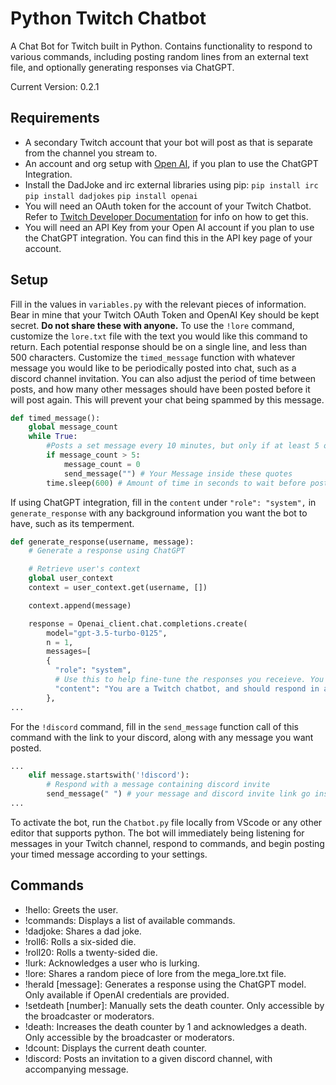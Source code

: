 # Python Twitch Chatbot

A Chat Bot for Twitch built in Python. Contains functionality to respond to various commands, including posting random lines from an external text file, 
and optionally generating responses via ChatGPT.

Current Version: 0.2.1

## Requirements

- A secondary Twitch account that your bot will post as that is separate from the channel you stream to.
- An account and org setup with [Open AI](https://platform.openai.com/overview), if you plan to use the ChatGPT Integration.
- Install the DadJoke and irc external libraries using pip: 
`pip install irc`
`pip install dadjokes`
`pip install openai`
- You will need an OAuth token for the account of your Twitch Chatbot. Refer to [Twitch Developer Documentation](https://dev.twitch.tv/docs/authentication/getting-tokens-oauth/) for info on how to get this.
- You will need an API Key from your Open AI account if you plan to use the ChatGPT integration. You can find this in the API key page of your account.

## Setup

Fill in the values in `variables.py` with the relevant pieces of information. Bear in mine that your Twitch OAuth Token and OpenAI Key should be kept secret.
**Do not share these with anyone.**
To use the `!lore` command, customize the `lore.txt` file with the text you would like this command to return. Each potential response should be on a single line, and 
less than 500 characters. 
Customize the `timed_message` function with whatever message you would like to be periodically posted into chat, such as a discord channel invitation. You can also adjust 
the period of time between posts, and how many other messages should have been posted before it will post again. This will prevent your chat being spammed by this message.

```python
def timed_message():
    global message_count
    while True:
        #Posts a set message every 10 minutes, but only if at least 5 other messages have been posted in chat since the last time this was posted
        if message_count > 5:
            message_count = 0
            send_message("") # Your Message inside these quotes
        time.sleep(600) # Amount of time in seconds to wait before posting again
```

If using ChatGPT integration, fill in the `content` under `"role": "system",` in `generate_response` with any background information you want the bot to have, such as
its temperment.

```python
def generate_response(username, message):
    # Generate a response using ChatGPT

    # Retrieve user's context
    global user_context
    context = user_context.get(username, [])

    context.append(message)

    response = Openai_client.chat.completions.create(
        model="gpt-3.5-turbo-0125",
        n = 1,
        messages=[
        { 
          "role": "system", 
          # Use this to help fine-tune the responses you receieve. You can establish the personality of the bot, any self-identifying info you want it to have, and message format.
          "content": "You are a Twitch chatbot, and should respond in a friendly, informative way. Summarize to keep responses brief."
        },
...
```

For the `!discord` command, fill in the `send_message` function call of this command with the link to your discord, along with any message you want posted.

```python
...
    elif message.startswith('!discord'):
        # Respond with a message containing discord invite
        send_message(" ") # your message and discord invite link go inside these quotes.
...
```

To activate the bot, run the `Chatbot.py` file locally from VScode or any other editor that supports python. The bot will immediately being listening for messages in your
Twitch channel, respond to commands, and begin posting your timed message according to your settings.

## Commands

- !hello: Greets the user.
- !commands: Displays a list of available commands.
- !dadjoke: Shares a dad joke.
- !roll6: Rolls a six-sided die.
- !roll20: Rolls a twenty-sided die.
- !lurk: Acknowledges a user who is lurking.
- !lore: Shares a random piece of lore from the mega_lore.txt file.
- !herald [message]: Generates a response using the ChatGPT model. Only available if OpenAI credentials are provided.
- !setdeath [number]: Manually sets the death counter. Only accessible by the broadcaster or moderators.
- !death: Increases the death counter by 1 and acknowledges a death. Only accessible by the broadcaster or moderators.
- !dcount: Displays the current death counter.
- !discord: Posts an invitation to a given discord channel, with accompanying message.
